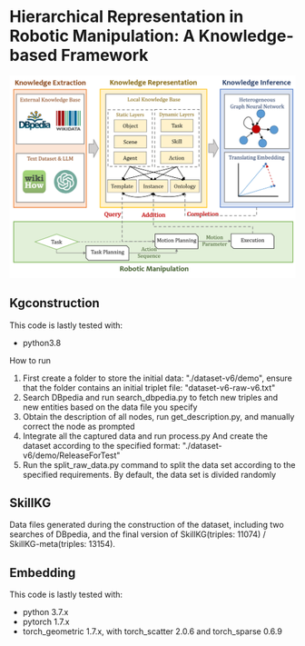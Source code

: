 # Hierarchical Representation in Robotic Manipulation: A Knowledge-based Framework

![overview](overview.png)

## Kgconstruction
This code is lastly tested with:
* python3.8

How to run
1. First create a folder to store the initial data: "./dataset-v6/demo", ensure that the folder contains an initial triplet file: "dataset-v6-raw-v6.txt"
2. Search DBpedia and run search_dbpedia.py to fetch new triples and new entities based on the data file you specify
3. Obtain the description of all nodes, run get_description.py, and manually correct the node as prompted
4. Integrate all the captured data and run process.py
And create the dataset according to the specified format: "./dataset-v6/demo/ReleaseForTest"
5. Run the split_raw_data.py command to split the data set according to the specified requirements. By default, the data set is divided randomly

## SkillKG
Data files generated during the construction of the dataset, including two searches of DBpedia, and the final version of SkillKG(triples: 11074) / SkillKG-meta(triples: 13154).

## Embedding
This code is lastly tested with:
* python 3.7.x
* pytorch 1.7.x
* torch_geometric 1.7.x, with torch_scatter 2.0.6 and torch_sparse 0.6.9